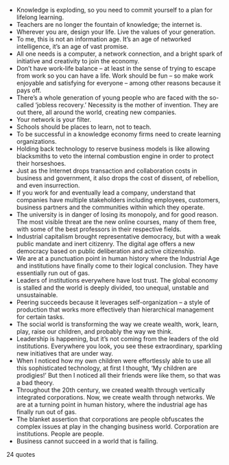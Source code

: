  - Knowledge is exploding, so you need to commit yourself to a plan for lifelong learning.
 - Teachers are no longer the fountain of knowledge; the internet is.
 - Wherever you are, design your life. Live the values of your generation.
 - To me, this is not an information age. It’s an age of networked intelligence, it’s an age of vast promise.
 - All one needs is a computer, a network connection, and a bright spark of initiative and creativity to join the economy.
 - Don’t have work-life balance – at least in the sense of trying to escape from work so you can have a life. Work should be fun – so make work enjoyable and satisfying for everyone – among other reasons because it pays off.
 - There’s a whole generation of young people who are faced with the so-called ‘jobless recovery.’ Necessity is the mother of invention. They are out there, all around the world, creating new companies.
 - Your network is your filter.
 - Schools should be places to learn, not to teach.
 - To be successful in a knowledge economy firms need to create learning organizations.
 - Holding back technology to reserve business models is like allowing blacksmiths to veto the internal combustion engine in order to protect their horseshoes.
 - Just as the Internet drops transaction and collaboration costs in business and government, it also drops the cost of dissent, of rebellion, and even insurrection.
 - If you work for and eventually lead a company, understand that companies have multiple stakeholders including employees, customers, business partners and the communities within which they operate.
 - The university is in danger of losing its monopoly, and for good reason. The most visible threat are the new online courses, many of them free, with some of the best professors in their respective fields.
 - Industrial capitalism brought representative democracy, but with a weak public mandate and inert citizenry. The digital age offers a new democracy based on public deliberation and active citizenship.
 - We are at a punctuation point in human history where the Industrial Age and institutions have finally come to their logical conclusion. They have essentially run out of gas.
 - Leaders of institutions everywhere have lost trust. The global economy is stalled and the world is deeply divided, too unequal, unstable and unsustainable.
 - Peering succeeds because it leverages self-organization – a style of production that works more effectively than hierarchical management for certain tasks.
 - The social world is transforming the way we create wealth, work, learn, play, raise our children, and probably the way we think.
 - Leadership is happening, but it’s not coming from the leaders of the old institutions. Everywhere you look, you see these extraordinary, sparkling new initiatives that are under way.
 - When I noticed how my own children were effortlessly able to use all this sophisticated technology, at first I thought, ‘My children are prodigies!’ But then I noticed all their friends were like them, so that was a bad theory.
 - Throughout the 20th century, we created wealth through vertically integrated corporations. Now, we create wealth through networks. We are at a turning point in human history, where the industrial age has finally run out of gas.
 - The blanket assertion that corporations are people obfuscates the complex issues at play in the changing business world. Corporation are institutions. People are people.
 - Business cannot succeed in a world that is failing.

24 quotes